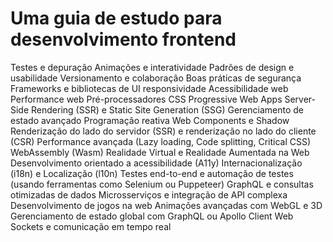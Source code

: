 # Uma guia de estudo para desenvolvimento frontend

Testes e depuração
Animações e interatividade
Padrões de design e usabilidade
Versionamento e colaboração
Boas práticas de segurança
Frameworks e bibliotecas de UI
responsividade
Acessibilidade web
Performance web
Pré-processadores CSS
Progressive Web Apps
Server-Side Rendering (SSR) e Static Site Generation (SSG)
Gerenciamento de estado avançado
Programação reativa
Web Components e Shadow
Renderização do lado do servidor (SSR) e renderização no lado do cliente (CSR)
Performance avançada (Lazy loading, Code splitting, Critical CSS)
WebAssembly (Wasm)
Realidade Virtual e Realidade Aumentada na Web
Desenvolvimento orientado a acessibilidade (A11y)
Internacionalização (i18n) e Localização (l10n)
Testes end-to-end e automação de testes (usando ferramentas como Selenium ou Puppeteer)
GraphQL e consultas otimizadas de dados
Microsserviços e integração de API complexa
Desenvolvimento de jogos na web
Animações avançadas com WebGL e 3D
Gerenciamento de estado global com GraphQL ou Apollo Client
Web Sockets e comunicação em tempo real
